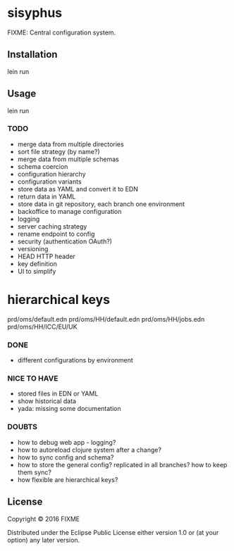 # sisyphus

FIXME: Central configuration system.

## Installation

lein run

## Usage

lein run


### TODO
- merge data from multiple directories
- sort file strategy (by name?)
- merge data from multiple schemas
- schema coercion
- configuration hierarchy
- configuration variants
- store data as YAML and convert it to EDN
- return data in YAML
- store data in git repository, each branch one environment
- backoffice to manage configuration
- logging
- server caching strategy
- rename endpoint to config
- security (authentication OAuth?)
- versioning
- HEAD HTTP header
- key definition
- UI to simplify

# hierarchical keys
prd/oms/default.edn
prd/oms/HH/default.edn
prd/oms/HH/jobs.edn
prd/oms/HH/ICC/EU/UK

### DONE
- different configurations by environment

### NICE TO HAVE
- stored files in EDN or YAML
- show historical data
- yada: missing some documentation

### DOUBTS
- how to debug web app - logging?
- how to autoreload clojure system after a change?
- how to sync config and schema?
- how to store the general config? replicated in all branches? how to keep them sync?
- how flexible are hierarchical keys?


## License

Copyright © 2016 FIXME

Distributed under the Eclipse Public License either version 1.0 or (at
your option) any later version.